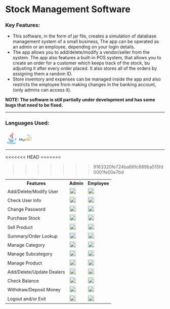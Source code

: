 <h1>Stock Management Software</h1>

<h3>Key Features:</h3>
<ul>
    <li>This software, in the form of jar file, creates a simulation of database management system of a small business, The app can be operated as an admin or an employee, depending on your login details.</li>
    <li>The app allows you to add/delete/modify a vendor/seller from the system.
    The app also features a built-in POS system, that allows you to create an order for a customer which keeps track of the stock, bu adjusting it after every order placed. It also stores all of the orders by assigning them a random ID.</li>
    <li>Store inventory and expenses can be managed inside the app and also restricts the employee from making changes in the banking account, (only admins can access it).</li>
</ul>
<b>NOTE: The software is still partially under development and has some bugs that need to be fixed.</b>
<hr>
<h3>Languages Used:</h3>
<span><a target="_blank" rel="noreferrer"> <img src="https://raw.githubusercontent.com/devicons/devicon/master/icons/java/java-original.svg" alt="java" width="40" height="40"/> </a></span><span><a target="_blank" rel="noreferrer"> <img src="https://raw.githubusercontent.com/devicons/devicon/master/icons/mysql/mysql-original-wordmark.svg" alt="mysql" width="40" height="40"/> </a></span>
<hr>
<table>
    <tr>
        <th>Features</th>
        <th>Admin</th>
        <th>Employee</th>
    </tr>
    <tr>
        <td>Add/Delete/Modify User</td>
<<<<<<< HEAD
        <td ><img src="https://upload.wikimedia.org/wikipedia/commons/thumb/8/8b/Eo_circle_green_white_checkmark.svg/1024px-Eo_circle_green_white_checkmark.svg.png?20200417133735" width="20px" height="20px"></td>
=======
        <td><img src="https://upload.wikimedia.org/wikipedia/commons/thumb/8/8b/Eo_circle_green_white_checkmark.svg/1024px-Eo_circle_green_white_checkmark.svg.png?20200417133735" width="20px" height="20px"></td>
        
>>>>>>> 9163320fe724ba66fc889ba515fd0001fe00e7bd
    </tr>
    <tr></tr>
        <td>Check User Info</td>
        <td><img src="https://upload.wikimedia.org/wikipedia/commons/thumb/8/8b/Eo_circle_green_white_checkmark.svg/1024px-Eo_circle_green_white_checkmark.svg.png?20200417133735" width="20px" height="20px"></td>
        <td><img src="https://upload.wikimedia.org/wikipedia/commons/thumb/8/8b/Eo_circle_green_white_checkmark.svg/1024px-Eo_circle_green_white_checkmark.svg.png?20200417133735" width="20px" height="20px"></td>
    </tr>
    <tr>
        <td>Change Password</td>
        <td><img src="https://upload.wikimedia.org/wikipedia/commons/thumb/8/8b/Eo_circle_green_white_checkmark.svg/1024px-Eo_circle_green_white_checkmark.svg.png?20200417133735" width="20px" height="20px"></td>
        <td><img src="https://upload.wikimedia.org/wikipedia/commons/thumb/c/cc/Cross_red_circle.svg/1024px-Cross_red_circle.svg.png?20181021160952" width="20px" height="20px"></td>
    </tr>
    <tr>
        <td>Purchase Stock</td>
        <td><img src="https://upload.wikimedia.org/wikipedia/commons/thumb/8/8b/Eo_circle_green_white_checkmark.svg/1024px-Eo_circle_green_white_checkmark.svg.png?20200417133735" width="20px" height="20px"></td>
        <td><img src="https://upload.wikimedia.org/wikipedia/commons/thumb/c/cc/Cross_red_circle.svg/1024px-Cross_red_circle.svg.png?20181021160952" width="20px" height="20px"></td>
    </tr>
    <tr>
        <td>Sell Product</td>
        <td><img src="https://upload.wikimedia.org/wikipedia/commons/thumb/8/8b/Eo_circle_green_white_checkmark.svg/1024px-Eo_circle_green_white_checkmark.svg.png?20200417133735" width="20px" height="20px"></td>
        <td><img src="https://upload.wikimedia.org/wikipedia/commons/thumb/8/8b/Eo_circle_green_white_checkmark.svg/1024px-Eo_circle_green_white_checkmark.svg.png?20200417133735" width="20px" height="20px"></td>
    </tr>
    <tr>
        <td>Summary/Order Lookup</td>
        <td><img src="https://upload.wikimedia.org/wikipedia/commons/thumb/8/8b/Eo_circle_green_white_checkmark.svg/1024px-Eo_circle_green_white_checkmark.svg.png?20200417133735" width="20px" height="20px"></td>
        <td><img src="https://upload.wikimedia.org/wikipedia/commons/thumb/8/8b/Eo_circle_green_white_checkmark.svg/1024px-Eo_circle_green_white_checkmark.svg.png?20200417133735" width="20px" height="20px"></td>
    </tr>
    <tr>
        <td>Manage Category</td>
        <td><img src="https://upload.wikimedia.org/wikipedia/commons/thumb/8/8b/Eo_circle_green_white_checkmark.svg/1024px-Eo_circle_green_white_checkmark.svg.png?20200417133735" width="20px" height="20px"></td>
        <td><img src="https://upload.wikimedia.org/wikipedia/commons/thumb/8/8b/Eo_circle_green_white_checkmark.svg/1024px-Eo_circle_green_white_checkmark.svg.png?20200417133735" width="20px" height="20px"></td>
    </tr>
    <tr>
        <td>Manage Subcategory</td>
        <td><img src="https://upload.wikimedia.org/wikipedia/commons/thumb/8/8b/Eo_circle_green_white_checkmark.svg/1024px-Eo_circle_green_white_checkmark.svg.png?20200417133735" width="20px" height="20px"></td>
        <td><img src="https://upload.wikimedia.org/wikipedia/commons/thumb/8/8b/Eo_circle_green_white_checkmark.svg/1024px-Eo_circle_green_white_checkmark.svg.png?20200417133735" width="20px" height="20px"></td>
    </tr>
    <tr>
        <td>Manage Product</td>
        <td><img src="https://upload.wikimedia.org/wikipedia/commons/thumb/8/8b/Eo_circle_green_white_checkmark.svg/1024px-Eo_circle_green_white_checkmark.svg.png?20200417133735" width="20px" height="20px"></td>
        <td><img src="https://upload.wikimedia.org/wikipedia/commons/thumb/8/8b/Eo_circle_green_white_checkmark.svg/1024px-Eo_circle_green_white_checkmark.svg.png?20200417133735" width="20px" height="20px"></td>
    </tr>
    <tr>
        <td>Add/Delete/Update Dealers</td>
        <td><img src="https://upload.wikimedia.org/wikipedia/commons/thumb/8/8b/Eo_circle_green_white_checkmark.svg/1024px-Eo_circle_green_white_checkmark.svg.png?20200417133735" width="20px" height="20px"></td>
        <td><img src="https://upload.wikimedia.org/wikipedia/commons/thumb/8/8b/Eo_circle_green_white_checkmark.svg/1024px-Eo_circle_green_white_checkmark.svg.png?20200417133735" width="20px" height="20px"></td>
    </tr>
    <tr>
        <td>Check Balance</td>
        <td><img src="https://upload.wikimedia.org/wikipedia/commons/thumb/8/8b/Eo_circle_green_white_checkmark.svg/1024px-Eo_circle_green_white_checkmark.svg.png?20200417133735" width="20px" height="20px"></td>
        <td><img src="https://upload.wikimedia.org/wikipedia/commons/thumb/8/8b/Eo_circle_green_white_checkmark.svg/1024px-Eo_circle_green_white_checkmark.svg.png?20200417133735" width="20px" height="20px"></td>
    </tr>
    <tr>
        <td>Withdraw/Deposit Money</td>
        <td><img src="https://upload.wikimedia.org/wikipedia/commons/thumb/8/8b/Eo_circle_green_white_checkmark.svg/1024px-Eo_circle_green_white_checkmark.svg.png?20200417133735" width="20px" height="20px"></td>
        <td><img src="https://upload.wikimedia.org/wikipedia/commons/thumb/c/cc/Cross_red_circle.svg/1024px-Cross_red_circle.svg.png?20181021160952" width="20px" height="20px"></td>
    </tr>
    <tr>
        <td>Logout and/or Exit</td>
        <td><img src="https://upload.wikimedia.org/wikipedia/commons/thumb/8/8b/Eo_circle_green_white_checkmark.svg/1024px-Eo_circle_green_white_checkmark.svg.png?20200417133735" width="20px" height="20px"></td>
        <td><img src="https://upload.wikimedia.org/wikipedia/commons/thumb/8/8b/Eo_circle_green_white_checkmark.svg/1024px-Eo_circle_green_white_checkmark.svg.png?20200417133735" width="20px" height="20px"></td>
    </tr>
</table>

